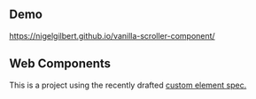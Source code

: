 ## Demo
https://nigelgilbert.github.io/vanilla-scroller-component/

## Web Components
This is a project using the recently drafted [custom element spec.](https://developers.google.com/web/fundamentals/getting-started/primers/customelements)